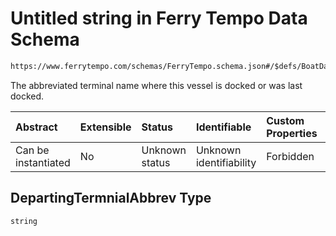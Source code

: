 # Untitled string in Ferry Tempo Data Schema

```txt
https://www.ferrytempo.com/schemas/FerryTempo.schema.json#/$defs/BoatData/properties/DepartingTermnialAbbrev
```

The abbreviated terminal name where this vessel is docked or was last docked.

| Abstract            | Extensible | Status         | Identifiable            | Custom Properties | Additional Properties | Access Restrictions | Defined In                                                                           |
| :------------------ | :--------- | :------------- | :---------------------- | :---------------- | :-------------------- | :------------------ | :----------------------------------------------------------------------------------- |
| Can be instantiated | No         | Unknown status | Unknown identifiability | Forbidden         | Allowed               | none                | [FerryTempo.schema.json\*](../schemas/FerryTempo.schema.json "open original schema") |

## DepartingTermnialAbbrev Type

`string`
